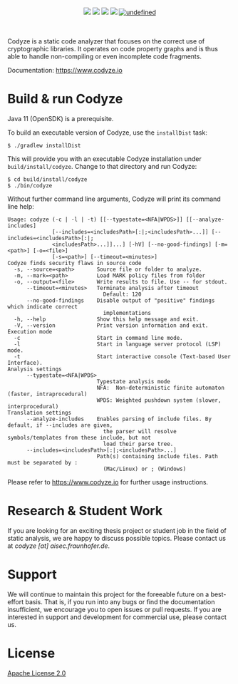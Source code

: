<p align="center">
  <br>
  <img src="https://github.com/Fraunhofer-AISEC/codyze/workflows/build/badge.svg">
  <img src="https://img.shields.io/github/last-commit/Fraunhofer-AISEC/codyze.svg?style=popout">
  <img src="https://sonarcloud.io/api/project_badges/measure?project=codyze&metric=security_rating">
  <img src="https://sonarcloud.io/api/project_badges/measure?project=codyze&metric=alert_status">
  <a href="https://github.com/Fraunhofer-AISEC/codyze/blob/master/LICENSE"><img alt="undefined" src="https://img.shields.io/github/license/Fraunhofer-AISEC/codyze.svg?style=popout"></a>
  <br><br><br>
</p>

Codyze is a static code analyzer that focuses on the correct use of cryptographic libraries. It operates on code property graphs and is thus able to handle non-compiling or even incomplete code fragments.

Documentation: https://www.codyze.io

# Build & run Codyze

Java 11 (OpenSDK) is a prerequisite.

To build an executable version of Codyze, use the `installDist` task:

```shell
$ ./gradlew installDist
```

This will provide you with an executable Codyze installation under `build/install/codyze`. Change to that directory and run Codyze:

```shell
$ cd build/install/codyze
$ ./bin/codyze
```

Without further command line arguments, Codyze will print its command line help:


```
Usage: codyze (-c | -l | -t) [[--typestate=<NFA|WPDS>]] [[--analyze-includes]
              [--includes=<includesPath>[:|;<includesPath>...]] [--includes=<includesPath>[:|;
              <includesPath>...]]...] [-hV] [--no-good-findings] [-m=<path>] [-o=<file>]
              [-s=<path>] [--timeout=<minutes>]
Codyze finds security flaws in source code
  -s, --source=<path>       Source file or folder to analyze.
  -m, --mark=<path>         Load MARK policy files from folder
  -o, --output=<file>       Write results to file. Use -- for stdout.
      --timeout=<minutes>   Terminate analysis after timeout
                              Default: 120
      --no-good-findings    Disable output of "positive" findings which indicate correct
                              implementations
  -h, --help                Show this help message and exit.
  -V, --version             Print version information and exit.
Execution mode
  -c                        Start in command line mode.
  -l                        Start in language server protocol (LSP) mode.
  -t                        Start interactive console (Text-based User Interface).
Analysis settings
      --typestate=<NFA|WPDS>
                            Typestate analysis mode
                            NFA:  Non-deterministic finite automaton (faster, intraprocedural)
                            WPDS: Weighted pushdown system (slower, interprocedural)
Translation settings
      --analyze-includes    Enables parsing of include files. By default, if --includes are given,
                              the parser will resolve symbols/templates from these include, but not
                              load their parse tree.
      --includes=<includesPath>[:|;<includesPath>...]
                            Path(s) containing include files. Path must be separated by :
                              (Mac/Linux) or ; (Windows)
```
Please refer to https://www.codyze.io for further usage instructions.

# Research & Student Work

If you are looking for an exciting thesis project or student job in the field of static analysis, we are happy to discuss possible topics. Please contact us at _codyze [at] aisec.fraunhofer.de_.

# Support

We will continue to maintain this project for the foreeable future on a best-effort basis. That is, if you run into any bugs or find the documentation insufficient, we encourage you to open issues or pull requests. If you are interested in support and development for commercial use, please contact us.

# License

[Apache License 2.0](https://github.com/Fraunhofer-AISEC/codyze/blob/master/LICENSE)
